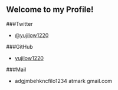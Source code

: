 ## Welcome to my Profile!

###Twitter
* [@yujilow1220](https://twitter.com/yujilow1220)

###GitHub
* [yujilow1220](https://github.com/yujilow1220)

###Mail
* adgjmbehkncfilo1234 atmark gmail.com


